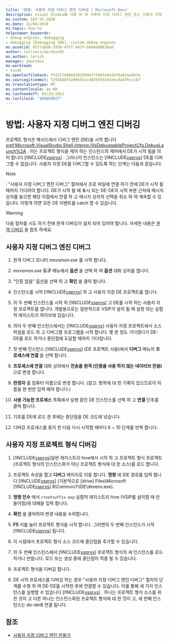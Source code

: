 ```yaml
---
title: '방법: 사용자 지정 디버그 엔진 디버깅 | Microsoft Docs'
description: Visual Studio를 사용 하 여 사용자 지정 디버그 엔진 또는 사용자 지정 프로젝트 형식을 디버깅 하는 데 사용할 수 있는 단계에 대해 알아봅니다.
ms.custom: SEO-VS-2020
ms.date: 11/04/2016
ms.topic: how-to
helpviewer_keywords:
- debug engines, debugging
- debugging [Debugging SDK], custom debug engines
ms.assetid: df27a8d6-3938-45ff-b47f-b684e80b38a0
author: leslierichardson95
ms.author: lerich
manager: jmartens
ms.workload:
- vssdk
ms.openlocfilehash: ffd21fb08e920209d47ff66feb436f8a83aab53e
ms.sourcegitcommit: f2916d8fd296b92cc402597d1d1eecda4f6cccbf
ms.translationtype: MT
ms.contentlocale: ko-KR
ms.lasthandoff: 03/25/2021
ms.locfileid: "105059927"
---
```

# <a name="how-to-debug-a-custom-debug-engine"></a>방법: 사용자 지정 디버그 엔진 디버깅
프로젝트 형식은 메서드에서 디버그 엔진 (DE)을 시작 합니다 <xref:Microsoft.VisualStudio.Shell.Interop.IVsDebuggableProjectCfg.DebugLaunch%2A> . 이는 프로젝트 형식을 제어 하는 인스턴스의 제어에서 DE가 시작 됨을 의미 합니다 [!INCLUDE[vsprvs](../../code-quality/includes/vsprvs_md.md)] . 그러나이 인스턴스는 [!INCLUDE[vsprvs](../../code-quality/includes/vsprvs_md.md)] DE를 디버그할 수 없습니다. 사용자 지정 DE를 디버그할 수 있도록 하는 단계는 다음과 같습니다.

> [!NOTE]
> : "사용자 지정 디버그 엔진 디버그" 절차에서 프로 파일에 연결 하기 전에 DE가 시작 될 때까지 기다려야 합니다. DE가 시작 될 때 표시 되는 DE-DE의 시작 부분 근처에 메시지 상자를 놓으면 해당 지점에서 연결 하 고 메시지 상자의 선택을 취소 하 여 계속할 수 있습니다. 이렇게 하면 모든 DE 이벤트를 catch 할 수 있습니다.

> [!WARNING]
> 다음 절차를 시도 하기 전에 원격 디버깅이 설치 되어 있어야 합니다. 자세한 내용은 [원격 디버깅](../../debugger/remote-debugging.md) 을 참조 하세요.

## <a name="debug-a-custom-debug-engine"></a>사용자 지정 디버그 엔진 디버그

1. 원격 디버그 모니터 *msvsmon.exe* 를 시작 합니다.

2. *msvsmon.exe* **도구** 메뉴에서 **옵션** 을 선택 하 여 **옵션** 대화 상자를 엽니다.

3. "인증 없음" 옵션을 선택 하 고 **확인** 을 클릭 합니다.

4. 인스턴스를 시작 [!INCLUDE[vsprvs](../../code-quality/includes/vsprvs_md.md)] 하 고 사용자 지정 DE 프로젝트를 엽니다.

5. 의 두 번째 인스턴스를 시작 하 [!INCLUDE[vsprvs](../../code-quality/includes/vsprvs_md.md)] 고 DE를 시작 하는 사용자 지정 프로젝트를 엽니다. 개발용으로는 일반적으로 VSIP가 설치 될 때 설정 되는 실험적 레지스트리 하이브에 있습니다.

6. 의이 두 번째 인스턴스에서는 [!INCLUDE[vsprvs](../../code-quality/includes/vsprvs_md.md)] 사용자 지정 프로젝트에서 소스 파일을 로드 하 고 디버그할 프로그램을 시작 합니다. 몇 분 정도 기다렸다가 DE-DE를 로드 하거나 중단점에 도달할 때까지 기다립니다.

7. 첫 번째 인스턴스 [!INCLUDE[vsprvs](../../code-quality/includes/vsprvs_md.md)] (DE 프로젝트 사용)에서 **디버그** 메뉴의 **프로세스에 연결** 을 선택 합니다.

8. **프로세스에 연결** 대화 상자에서 **전송을** **원격 (인증을 사용 하지 않는 네이티브 전용)** 으로 변경 합니다.

9. **한정자** 를 컴퓨터 이름으로 변경 합니다. (참고: 항목에 대 한 기록이 있으므로이 이름을 한 번만 입력 해야 합니다.)

10. **사용 가능한 프로세스** 목록에서 실행 중인 DE 인스턴스를 선택 하 고 **연결** 단추를 클릭 합니다.

11. 기호를 DE에 로드 한 후에는 중단점을 DE 코드에 넣습니다.

12. 디버깅 프로세스를 중지 한 다음 다시 시작할 때마다 6 ~ 10 단계를 반복 합니다.

## <a name="debug-a-custom-project-type"></a>사용자 지정 프로젝트 형식 디버깅

1. [!INCLUDE[vsprvs](../../code-quality/includes/vsprvs_md.md)]일반 레지스트리 hive에서 시작 하 고 프로젝트 형식 프로젝트 (프로젝트 형식의 인스턴스화가 아닌 프로젝트 형식에 대 한 소스)를 로드 합니다.

2. 프로젝트 속성을 열고 **디버그** 페이지로 이동 합니다. **명령** 에 IDE 경로를 입력 합니다 [!INCLUDE[vsprvs](../../code-quality/includes/vsprvs_md.md)] (기본적으로 *[drive]* Files\Microsoft [!INCLUDE[vsprvs](../../code-quality/includes/vsprvs_md.md)] 8\Common7\IDE\devenv.exe).

3. **명령 인수** 에서 `/rootsuffix exp` 실험적 레지스트리 hive (VSIP를 설치할 때 만들어짐)에 대해을 입력 합니다.

4. **확인** 을 클릭하여 변경 내용을 수락합니다.

5. **F5** 키를 눌러 프로젝트 형식을 시작 합니다. 그러면의 두 번째 인스턴스가 시작 [!INCLUDE[vsprvs](../../code-quality/includes/vsprvs_md.md)] 됩니다.

6. 이 시점에서 프로젝트 형식 소스 코드에 중단점을 추가할 수 있습니다.

7. 의 두 번째 인스턴스에서 [!INCLUDE[vsprvs](../../code-quality/includes/vsprvs_md.md)] 프로젝트 형식의 새 인스턴스를 로드 하거나 만듭니다. 로드 또는 생성 중에 중단점이 적중 될 수 있습니다.

8. 프로젝트 형식을 디버깅 합니다.

9. DE 시작 프로세스를 디버깅 하는 경우 "사용자 지정 디버그 엔진 디버그" 절차의 단계를 수행 하 여 DE-DE를 시작한 후에 연결할 수 있습니다. 이를 통해 세 가지 인스턴스를 실행할 수 있습니다 [!INCLUDE[vsprvs](../../code-quality/includes/vsprvs_md.md)] . 하나는 프로젝트 형식 소스를 위한 것이 고 다른 하나는 인스턴스화된 프로젝트 형식에 대 한 것이 고, 세 번째 인스턴스는 de-de에 연결 됩니다.

## <a name="see-also"></a>참조
- [사용자 지정 디버그 엔진 만들기](../../extensibility/debugger/creating-a-custom-debug-engine.md)
